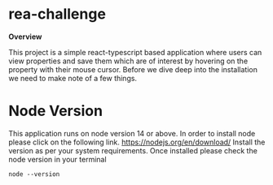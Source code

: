 # rea-challenge

<b>
Overview
</b>

This project is a simple react-typescript based application where users can view properties and save them which are of interest by hovering on the property with their mouse cursor.
Before we dive deep into the installation we need to make note of a few things.

# Node Version

This application runs on node version 14 or above. In order to install node please click on the following link.
https://nodejs.org/en/download/
Install the version as per your system requirements. Once installed please check the node version in your terminal

```
node --version
```

